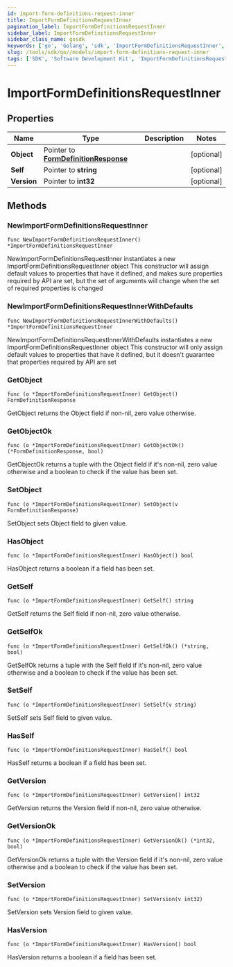 ```yaml
---
id: import-form-definitions-request-inner
title: ImportFormDefinitionsRequestInner
pagination_label: ImportFormDefinitionsRequestInner
sidebar_label: ImportFormDefinitionsRequestInner
sidebar_class_name: gosdk
keywords: ['go', 'Golang', 'sdk', 'ImportFormDefinitionsRequestInner', 'ImportFormDefinitionsRequestInner'] 
slug: /tools/sdk/go//models/import-form-definitions-request-inner
tags: ['SDK', 'Software Development Kit', 'ImportFormDefinitionsRequestInner', 'ImportFormDefinitionsRequestInner']
---
```


# ImportFormDefinitionsRequestInner

## Properties

Name | Type | Description | Notes
------------ | ------------- | ------------- | -------------
**Object** | Pointer to [**FormDefinitionResponse**](form-definition-response) |  | [optional] 
**Self** | Pointer to **string** |  | [optional] 
**Version** | Pointer to **int32** |  | [optional] 

## Methods

### NewImportFormDefinitionsRequestInner

`func NewImportFormDefinitionsRequestInner() *ImportFormDefinitionsRequestInner`

NewImportFormDefinitionsRequestInner instantiates a new ImportFormDefinitionsRequestInner object
This constructor will assign default values to properties that have it defined,
and makes sure properties required by API are set, but the set of arguments
will change when the set of required properties is changed

### NewImportFormDefinitionsRequestInnerWithDefaults

`func NewImportFormDefinitionsRequestInnerWithDefaults() *ImportFormDefinitionsRequestInner`

NewImportFormDefinitionsRequestInnerWithDefaults instantiates a new ImportFormDefinitionsRequestInner object
This constructor will only assign default values to properties that have it defined,
but it doesn't guarantee that properties required by API are set

### GetObject

`func (o *ImportFormDefinitionsRequestInner) GetObject() FormDefinitionResponse`

GetObject returns the Object field if non-nil, zero value otherwise.

### GetObjectOk

`func (o *ImportFormDefinitionsRequestInner) GetObjectOk() (*FormDefinitionResponse, bool)`

GetObjectOk returns a tuple with the Object field if it's non-nil, zero value otherwise
and a boolean to check if the value has been set.

### SetObject

`func (o *ImportFormDefinitionsRequestInner) SetObject(v FormDefinitionResponse)`

SetObject sets Object field to given value.

### HasObject

`func (o *ImportFormDefinitionsRequestInner) HasObject() bool`

HasObject returns a boolean if a field has been set.

### GetSelf

`func (o *ImportFormDefinitionsRequestInner) GetSelf() string`

GetSelf returns the Self field if non-nil, zero value otherwise.

### GetSelfOk

`func (o *ImportFormDefinitionsRequestInner) GetSelfOk() (*string, bool)`

GetSelfOk returns a tuple with the Self field if it's non-nil, zero value otherwise
and a boolean to check if the value has been set.

### SetSelf

`func (o *ImportFormDefinitionsRequestInner) SetSelf(v string)`

SetSelf sets Self field to given value.

### HasSelf

`func (o *ImportFormDefinitionsRequestInner) HasSelf() bool`

HasSelf returns a boolean if a field has been set.

### GetVersion

`func (o *ImportFormDefinitionsRequestInner) GetVersion() int32`

GetVersion returns the Version field if non-nil, zero value otherwise.

### GetVersionOk

`func (o *ImportFormDefinitionsRequestInner) GetVersionOk() (*int32, bool)`

GetVersionOk returns a tuple with the Version field if it's non-nil, zero value otherwise
and a boolean to check if the value has been set.

### SetVersion

`func (o *ImportFormDefinitionsRequestInner) SetVersion(v int32)`

SetVersion sets Version field to given value.

### HasVersion

`func (o *ImportFormDefinitionsRequestInner) HasVersion() bool`

HasVersion returns a boolean if a field has been set.



